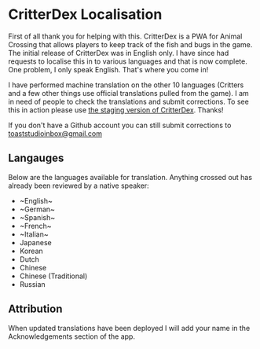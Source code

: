# CritterDex Localisation

First of all thank you for helping with this. CritterDex is a PWA for Animal Crossing that allows players to keep track of the fish and bugs in the game. The initial release of CritterDex was in English only. I have since had requests to localise this in to various languages and that is now complete. One problem, I only speak English. That's where you come in!

I have performed machine translation on the other 10 languages (Critters and a few other things use official translations pulled from the game). I am in need of people to check the translations and submit corrections. To see this in action please use [the staging version of CritterDex](https://stage.critterdex.app). Thanks!

If you don't have a Github account you can still submit corrections to toaststudioinbox@gmail.com

## Langauges
Below are the languages available for translation. Anything crossed out has already been reviewed by a native speaker:

- ~English~
- ~German~
- ~Spanish~
- ~French~
- ~Italian~
- Japanese
- Korean
- Dutch
- Chinese
- Chinese (Traditional)
- Russian

## Attribution
When updated translations have been deployed I will add your name in the Acknowledgements section of the app.
